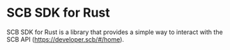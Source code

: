 # SCB SDK for Rust
SCB SDK for Rust is a library that provides a simple way to interact with the SCB API (https://developer.scb/#/home). 

